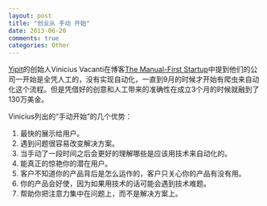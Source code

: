 ```yaml
---
layout: post
title: "创业从 手动 开始"
date: 2013-06-20
comments: true
categories: Other
---
```

<p><a href="http://yipit.com">Yipit</a>的创始人Vinicius Vacanti在博客<a href="http://viniciusvacanti.com/2013/05/07/the-manual-first-startup/">The Manual-First Startup</a>中提到他们的公司一开始是全凭人工的，没有实现自动化，一直到9月的时候才开始有爬虫来自动化这个流程。但是凭借好的创意和人工带来的准确性在成立3个月的时候就融到了130万美金。</p><p>Vinicius列出的&ldquo;手动开始&rdquo;的几个优势：</p><ol><li>最快的展示给用户。</li><li>遇到问题很容易改变解决方案。</li><li>当手动了一段时间之后会更好的理解哪些是应该用技术来自动化的。</li><li>能真正的惊艳你的潜在用户。</li><li>客户不知道你的产品背后是怎么运作的，客户只关心你的产品有没有用。</li><li>你的产品会好使，因为如果用技术的话可能会遇到技术难题。</li><li>帮助你把注意力集中在问题上，而不是解决方案上。</li></ol><p>&nbsp;</p><p>&nbsp;</p>